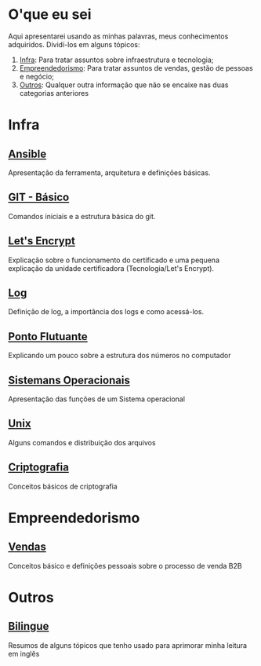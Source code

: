 # O'que eu sei

Aqui apresentarei usando as minhas palavras, meus conhecimentos adquiridos. Dividí-los em alguns tópicos:

1. [Infra](#infra): Para tratar assuntos sobre infraestrutura e tecnologia;
2. [Empreendedorismo](#empreendedorismo): Para tratar assuntos de vendas, gestão de pessoas e negócio;
3. [Outros](#outros): Qualquer outra informação que não se encaixe nas duas categorias anteriores

# Infra


## [Ansible](Tecnologia/Tecnologia/Ansible)

Apresentação da ferramenta, arquitetura e definições básicas.

## [GIT - Básico](Tecnologia/Git)

Comandos iniciais e a estrutura básica do git.

## [Let's Encrypt](Tecnologia/LetsEncrypt)

Explicação sobre o funcionamento do certificado e uma pequena explicação da unidade certificadora (Tecnologia/Let's Encrypt).

## [Log](Tecnologia/Log)

Definição de log, a importância dos logs e como acessá-los.

## [Ponto Flutuante](Tecnologia/PontoFlutuante)

Explicando um pouco sobre a estrutura dos números no computador

## [Sistemans Operacionais](Tecnologia/SistemasOperacionais)

Apresentação das funções de um Sistema operacional

## [Unix](Tecnologia/Unix) 

Alguns comandos e distribuição dos arquivos

## [Criptografia](Tecnologia/Criptografia)

Conceitos básicos de criptografia

# Empreendedorismo

## [Vendas](Empreendedorismo/Vendas)

Conceitos básico e definições pessoais sobre o processo de venda B2B

# Outros

## [Bilingue](Outros/Bilingue)

Resumos de alguns tópicos que tenho usado para aprimorar minha leitura em inglês